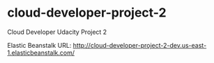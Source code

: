 # cloud-developer-project-2
Cloud Developer Udacity Project 2

Elastic Beanstalk URL: http://cloud-developer-project-2-dev.us-east-1.elasticbeanstalk.com/